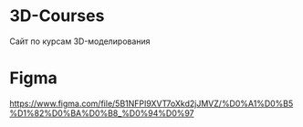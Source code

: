 # 3D-Courses
Сайт по курсам 3D-моделирования

# Figma
https://www.figma.com/file/5B1NFPI9XVT7oXkd2jJMVZ/%D0%A1%D0%B5%D1%82%D0%BA%D0%B8_%D0%94%D0%97
